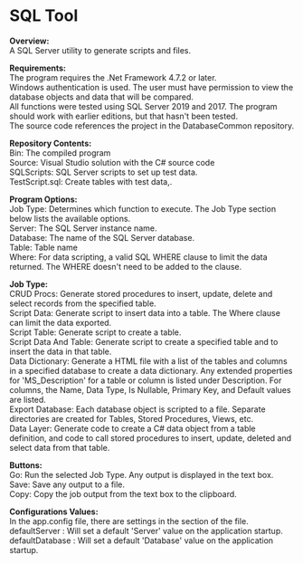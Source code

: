 # SQL Tool

**Overview:**\
A SQL Server utility to generate scripts and files.

**Requirements:**\
The program requires the .Net Framework 4.7.2 or later.\
Windows authentication is used. The user must have permission to view the database objects and data that will be compared.\
All functions were tested using SQL Server 2019 and 2017. The program should work with earlier editions, but that hasn't been tested.\
The source code references the project in the DatabaseCommon repository.

**Repository Contents:**\
Bin: The compiled program\
Source: Visual Studio solution with the C# source code\
SQLScripts: SQL Server scripts to set up test data.\
TestScript.sql: Create tables with test data,.

**Program Options:**\
Job Type: Determines which function to execute. The Job Type section below lists the available options.\
Server: The SQL Server instance name.\
Database: The name of the SQL Server database.\
Table: Table name\
Where: For data scripting, a valid SQL WHERE clause to limit the data returned. The WHERE doesn't need to be added to the clause.
	
**Job Type:**\
CRUD Procs: Generate stored procedures to insert, update, delete and select records from the specified table.\
Script Data: Generate script to insert data into a table. The Where clause can limit the data exported.\
Script Table: Generate script to create a table.\
Script Data And Table: Generate script to create a specified table and to insert the data in that table.\
Data Dictionary: Generate a HTML file with a list of the tables and columns in a specified database to create a data dictionary. Any extended properties for 'MS_Description' for a table or column is listed under Description. For columns, the Name, Data Type, Is Nullable, Primary Key, and Default values are listed.\
Export Database: Each database object is scripted to a file. Separate directories are created for Tables, Stored Procedures, Views, etc.\
Data Layer: Generate code to create a C# data object from a table definition, and code to call stored procedures to insert, update, deleted and select data from that table. 

**Buttons:**\
Go: Run the selected Job Type. Any output is displayed in the text box.\
Save: Save any output to a file.\
Copy: Copy the job output from the text box to the clipboard.

**Configurations Values:**\
In the app.config file, there are settings in the <appSettings> section of the file.\
defaultServer : Will set a default 'Server' value on the application startup.\
defaultDatabase : Will set a default 'Database' value on the application startup.
